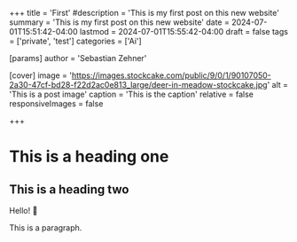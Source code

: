 +++
title = 'First'
#description = 'This is my first post on this new website'
summary = 'This is my first post on this new website'
date = 2024-07-01T15:51:42-04:00
lastmod = 2024-07-01T15:55:42-04:00
draft = false
tags = ['private', 'test']
categories = ['Ai']

[params]
    author = 'Sebastian Zehner'    

[cover]
    image = 'https://images.stockcake.com/public/9/0/1/90107050-2a30-47cf-bd28-f22d2ac0e813_large/deer-in-meadow-stockcake.jpg'
    alt = 'This is a post image'
    caption = 'This is the caption'
    relative = false
    responsiveImages = false

+++

# This is a heading one
## This is a heading two

Hello! :wave:

This is a paragraph.